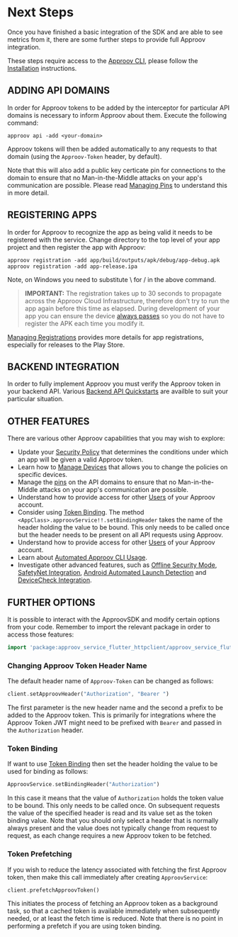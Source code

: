 # Next Steps
Once you have finished a basic integration of the SDK and are able to see metrics from it, there are some further steps to provide full Approov integration.

These steps require access to the [Approov CLI](https://approov.io/docs/latest/approov-cli-tool-reference/), please follow the [Installation](https://approov.io/docs/latest/approov-installation/) instructions.

## ADDING API DOMAINS
In order for Approov tokens to be added by the interceptor for particular API domains is necessary to inform Approov about them. Execute the following command:

```
approov api -add <your-domain>
```
Approov tokens will then be added automatically to any requests to that domain (using the `Approov-Token` header, by default).

Note that this will also add a public key certicate pin for connections to the domain to ensure that no Man-in-the-Middle attacks on your app's communication are possible. Please read [Managing Pins](https://approov.io/docs/latest/approov-usage-documentation/#public-key-pinning-configuration) to understand this in more detail.

## REGISTERING APPS
In order for Approov to recognize the app as being valid it needs to be registered with the service. Change directory to the top level of your app project and then register the app with Approov:

```
approov registration -add app/build/outputs/apk/debug/app-debug.apk
approov registration -add app-release.ipa
```
Note, on Windows you need to substitute \ for / in the above command.

> **IMPORTANT:** The registration takes up to 30 seconds to propagate across the Approov Cloud Infrastructure, therefore don't try to run the app again before this time as elapsed. During development of your app you can ensure the device [always passes](https://approov.io/docs/latest/approov-usage-documentation/#adding-a-device-security-policy) so you do not have to register the APK each time you modify it.

[Managing Registrations](https://approov.io/docs/latest/approov-usage-documentation/#managing-registrations) provides more details for app registrations, especially for releases to the Play Store.

## BACKEND INTEGRATION
In order to fully implement Approov you must verify the Approov token in your backend API. Various [Backend API Quickstarts](https://approov.io/docs/latest/approov-integration-examples/backend-api/) are availble to suit your particular situation.

## OTHER FEATURES
There are various other Approov capabilities that you may wish to explore:

* Update your [Security Policy](https://approov.io/docs/latest/approov-usage-documentation/#security-policies) that determines the conditions under which an app will be given a valid Approov token.
* Learn how to [Manage Devices](https://approov.io/docs/latest/approov-usage-documentation/#managing-devices) that allows you to change the policies on specific devices.
* Manage the [pins](https://approov.io/docs/latest/approov-usage-documentation/#public-key-pinning-configuration) on the API domains to ensure that no Man-in-the-Middle attacks on your app's communication are possible.
* Understand how to provide access for other [Users](https://approov.io/docs/latest/approov-usage-documentation/#user-management) of your Approov account.
* Consider using [Token Binding](https://approov.io/docs/latest/approov-usage-documentation/#token-binding). The method `<AppClass>.approovService!!.setBindingHeader` takes the name of the header holding the value to be bound. This only needs to be called once but the header needs to be present on all API requests using Approov.
* Understand how to provide access for other [Users](https://approov.io/docs/latest/approov-usage-documentation/#user-management) of your Approov account.
* Learn about [Automated Approov CLI Usage](https://approov.io/docs/latest/approov-usage-documentation/#automated-approov-cli-usage).
* Investigate other advanced features, such as [Offline Security Mode](https://approov.io/docs/latest/approov-usage-documentation/#offline-security-mode), [SafetyNet Integration](https://approov.io/docs/latest/approov-usage-documentation/#google-safetynet-integration), [Android Automated Launch Detection](https://approov.io/docs/latest/approov-usage-documentation/#android-automated-launch-detection) and [DeviceCheck Integration](https://approov.io/docs/latest/approov-usage-documentation/#apple-devicecheck-integration).

## FURTHER OPTIONS

It is possible to interact with the ApproovSDK and modify certain options from your code. Remember to import the relevant package in order to access those features:

```Dart
import 'package:approov_service_flutter_httpclient/approov_service_flutter_httpclient.dart';
```

### Changing Approov Token Header Name
The default header name of `Approov-Token` can be changed as follows:

```Dart
client.setApproovHeader("Authorization", "Bearer ")
```

The first parameter is the new header name and the second a prefix to be added to the Approov token. This is primarily for integrations where the Approov Token JWT might need to be prefixed with `Bearer` and passed in the `Authorization` header.

### Token Binding
If want to use [Token Binding](https://approov.io/docs/latest/approov-usage-documentation/#token-binding) then set the header holding the value to be used for binding as follows:

```Dart
ApproovService.setBindingHeader("Authorization")
```

In this case it means that the value of `Authorization` holds the token value to be bound. This only needs to be called once. On subsequent requests the value of the specified header is read and its value set as the token binding value. Note that you should only select a header that is normally always present and the value does not typically change from request to request, as each change requires a new Approov token to be fetched.

### Token Prefetching
If you wish to reduce the latency associated with fetching the first Approov token, then make this call immediately after creating `ApproovService`:

```Dart
client.prefetchApproovToken()
```

This initiates the process of fetching an Approov token as a background task, so that a cached token is available immediately when subsequently needed, or at least the fetch time is reduced. Note that there is no point in performing a prefetch if you are using token binding.


